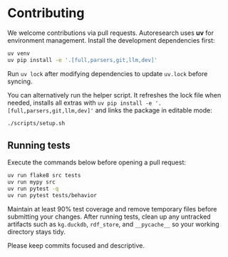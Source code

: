 # Contributing

We welcome contributions via pull requests. Autoresearch uses **uv** for environment management.
Install the development dependencies first:

```bash
uv venv
uv pip install -e '.[full,parsers,git,llm,dev]'
```
Run `uv lock` after modifying dependencies to update `uv.lock` before syncing.

You can alternatively run the helper script. It refreshes the lock file when
needed, installs all extras with `uv pip install -e '.[full,parsers,git,llm,dev]'` and links the
package in editable mode:

```bash
./scripts/setup.sh
```

## Running tests

Execute the commands below before opening a pull request:

```bash
uv run flake8 src tests
uv run mypy src
uv run pytest -q
uv run pytest tests/behavior
```

Maintain at least 90% test coverage and remove temporary files before submitting your changes. After running tests, clean up any untracked artifacts such as `kg.duckdb`, `rdf_store`, and `__pycache__` so your working directory stays tidy.

Please keep commits focused and descriptive.

